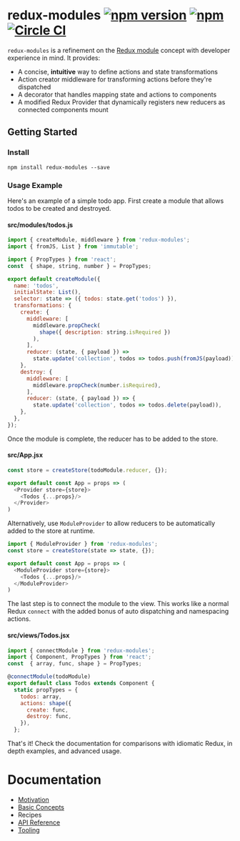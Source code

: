 # redux-modules [![npm version](https://badge.fury.io/js/redux-modules.svg)](https://badge.fury.io/js/redux-modules) [![npm](https://img.shields.io/npm/dt/redux-modules.svg?maxAge=2592000)](https://www.npmjs.com/package/redux-modules) [![Circle CI](https://circleci.com/gh/procore/redux-modules/tree/master.svg?style=svg)](https://circleci.com/gh/procore/redux-modules/tree/master)

`redux-modules` is a refinement on the [Redux module](https://github.com/erikras/ducks-modular-redux) concept with developer experience in mind. It provides:
- A concise, **intuitive** way to define actions and state transformations
- Action creator middleware for transforming actions before they're dispatched
- A decorator that handles mapping state and actions to components
- A modified Redux Provider that dynamically registers new reducers as connected components mount

## Getting Started
### Install
`npm install redux-modules --save`

### Usage Example
Here's an example of a simple todo app. First create a module that allows todos to be created and destroyed.

#### src/modules/todos.js
```js
import { createModule, middleware } from 'redux-modules';
import { fromJS, List } from 'immutable';

import { PropTypes } from 'react';
const  { shape, string, number } = PropTypes;

export default createModule({
  name: 'todos',
  initialState: List(),
  selector: state => ({ todos: state.get('todos') }),
  transformations: {
    create: {
      middleware: [
        middleware.propCheck(
          shape({ description: string.isRequired })
        ),
      ],
      reducer: (state, { payload }) =>
        state.update('collection', todos => todos.push(fromJS(payload))),
    },
    destroy: {
      middleware: [
        middleware.propCheck(number.isRequired),
      ],
      reducer: (state, { payload }) => {
        state.update('collection', todos => todos.delete(payload)),
    },
  },
});
```

Once the module is complete, the reducer has to be added to the store.
#### src/App.jsx
```js
const store = createStore(todoModule.reducer, {});

export default const App = props => (
  <Provider store={store}>
    <Todos {...props}/>
  </Provider>
)
```

Alternatively, use `ModuleProvider` to allow reducers to be automatically added to the store at runtime.

```js
import { ModuleProvider } from 'redux-modules';
const store = createStore(state => state, {});

export default const App = props => (
  <ModuleProvider store={store}>
    <Todos {...props}/>
  </ModuleProvider>
)

```

The last step is to connect the module to the view. This works like a normal Redux `connect` with the added bonus of auto dispatching and namespacing actions.

#### src/views/Todos.jsx
```js
import { connectModule } from 'redux-modules';
import { Component, PropTypes } from 'react';
const  { array, func, shape } = PropTypes;

@connectModule(todoModule)
export default class Todos extends Component {
  static propTypes = {
    todos: array,
    actions: shape({
      create: func,
      destroy: func,
    }),
  };
```

That's it! Check the documentation for comparisons with idiomatic Redux, in depth examples, and advanced usage.

# Documentation
- [Motivation](https://mboperator.gitbooks.io/redux-modules/content/docs/motivation.html)
- [Basic Concepts](https://mboperator.gitbooks.io/redux-modules/content/docs/basics/)
- Recipes
- [API Reference](https://mboperator.gitbooks.io/redux-modules/content/docs/api_reference/)
- [Tooling](https://mboperator.gitbooks.io/redux-modules/content/docs/tooling)
